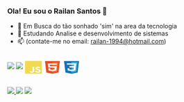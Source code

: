 ### Ola! Eu sou o Railan Santos 👋


- 🔭 Em Busca do tão sonhado 'sim' na area da tecnologia
- 🌱 Estudando Analise e desenvolvimento de sistemas
- 📫 (contate-me no email: railan-1994@hotmail.com)

<div style="display: inline_block"><br>
  <img height="180em" src="https://github-readme-stats.vercel.app/api?username=railandeveloper&show_icons=true&theme=dark&include_all_commits=true&count_private=true"/>
  <img height="180em" src="https://github-readme-stats.vercel.app/api/top-langs/?username=railandeveloper&layout=compact&langs_count=8&theme=dark"/>
  <img align="center" alt="logo-Js" height="30" width="40" src="https://raw.githubusercontent.com/devicons/devicon/master/icons/javascript/javascript-plain.svg">
  <img align="center" alt="logo-HTML" height="30" width="40" src="https://raw.githubusercontent.com/devicons/devicon/master/icons/html5/html5-original.svg">
  <img align="center" alt="logo-CSS" height="30" width="40" src="https://raw.githubusercontent.com/devicons/devicon/master/icons/css3/css3-original.svg">
</div>

  ##
 
<div> 
  <a href = "#"><img src= "https://img.shields.io/badge/website-000000?style=for-the-badge&logo=About.me&logoColor=white"</a>
  <a href = "mailto:railan-1994@hotmail.com"><img src="https://img.shields.io/badge/-Gmail-%23333?style=for-the-badge&logo=gmail&logoColor=white" target="_blank"></a>
  <a href="https://www.linkedin.com/in/railan-santos-9713a7163/" target="_blank"><img src="https://img.shields.io/badge/-LinkedIn-%230077B5?style=for-the-badge&logo=linkedin&logoColor=white" target="_blank"></a> 
  
</div>
  
